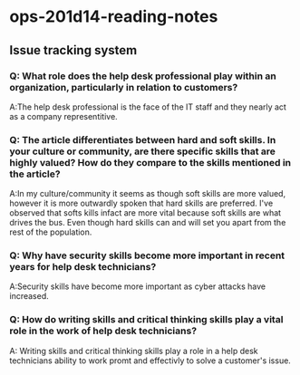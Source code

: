 # ops-201d14-reading-notes
## Issue tracking system

### Q: What role does the help desk professional play within an organization, particularly in relation to customers?
A:The help desk professional is the face of the IT staff and they nearly act as a company representitive.

### Q: The article differentiates between hard and soft skills. In your culture or community, are there specific skills that are highly valued? How do they compare to the skills mentioned in the article?
A:In my culture/community it seems as though soft skills are more valued, however it is more outwardly spoken that hard skills are preferred. I've observed that softs kills infact are more vital because soft skills are what drives the bus. Even though hard skills can and will set you apart from the rest of the population. 

### Q: Why have security skills become more important in recent years for help desk technicians?

A:Security skills have become more important as cyber attacks have increased.

### Q: How do writing skills and critical thinking skills play a vital role in the work of help desk technicians?

A: Writing skills and critical thinking skills play a role in a help desk technicians ability to work promt and effectivly to solve a customer's issue.


